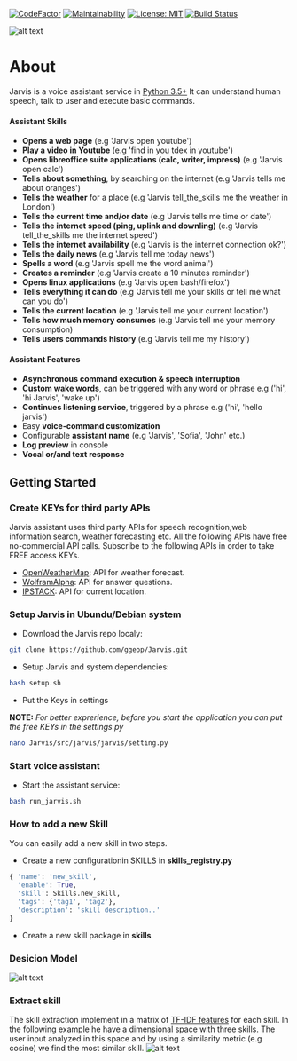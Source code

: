 [![CodeFactor](https://www.codefactor.io/repository/github/ggeop/python-voice-assistant/badge)](https://www.codefactor.io/repository/github/ggeop/Python-voice-assistant)
[![Maintainability](https://api.codeclimate.com/v1/badges/8c90305e22186cc2c9d5/maintainability)](https://codeclimate.com/github/ggeop/Python-voice-assistant/maintainability)
[![License: MIT](https://img.shields.io/badge/License-MIT-yellow.svg)](https://opensource.org/licenses/MIT)
[![Build Status](https://travis-ci.org/ggeop/Python-voice-assistant.svg?branch=master)](https://travis-ci.org/ggeop/Python-voice-assistant)

![alt text](https://github.com/ggeop/Jarvis/blob/master/imgs/Jarvis_printscreen.PNG)

# About
Jarvis is a voice assistant service in [Python 3.5+](https://www.python.org/downloads/release/python-360/)
It can understand human speech, talk to user and execute basic commands.

#### Assistant Skills
*   **Opens a web page** (e.g 'Jarvis open youtube')
*   **Play a video in Youtube** (e.g 'find in you tdex in youtube')
*   **Opens libreoffice suite applications (calc, writer, impress)** (e.g 'Jarvis open calc')
*   **Tells about something**, by searching on the internet (e.g 'Jarvis tells me about oranges')
*   **Tells the weather** for a place (e.g 'Jarvis tell_the_skills me the weather in London')
*   **Tells the current time and/or date** (e.g 'Jarvis tells me time or date')
*   **Tells the internet speed (ping, uplink and downling)** (e.g 'Jarvis tell_the_skills me the internet speed')
*   **Tells the internet availability** (e.g 'Jarvis is the internet connection ok?')
*   **Tells the daily news** (e.g 'Jarvis tell me today news')
*   **Spells a word** (e.g 'Jarvis spell me the word animal')
*   **Creates a reminder** (e.g 'Jarvis create a 10 minutes reminder')
*   **Opens linux applications** (e.g 'Jarvis open bash/firefox')
*   **Tells everything it can do** (e.g 'Jarvis tell me your skills or tell me what can you do')
*   **Tells the current location** (e.g 'Jarvis tell me your current location')
*   **Tells how much memory consumes** (e.g 'Jarvis tell me your memory consumption)
*   **Tells users commands history** (e.g 'Jarvis tell me my history')

#### Assistant Features
*   **Asynchronous command execution & speech interruption**
*   **Custom wake words**, can be triggered with any word or phrase e.g ('hi', 'hi Jarvis', 'wake up') 
*   **Continues listening service**, triggered by a phrase e.g ('hi', 'hello jarvis')
*   Easy **voice-command customization**
*   Configurable **assistant name** (e.g 'Jarvis', 'Sofia', 'John' etc.)
*   **Log preview** in console
*   **Vocal or/and text response**

## Getting Started
### Create KEYs for third party APIs
Jarvis assistant uses third party APIs for speech recognition,web information search, weather forecasting etc.
All the following APIs have free no-commercial API calls. Subscribe to the following APIs in order to take FREE access KEYs.
*   [OpenWeatherMap](https://openweathermap.org/appid): API for weather forecast.
*   [WolframAlpha](https://developer.wolframalpha.com/portal/myapps/): API for answer questions.
*   [IPSTACK](https://ipstack.com/signup/free): API for current location.
### Setup Jarvis in Ubundu/Debian system
*   Download the Jarvis repo localy:

```bash
git clone https://github.com/ggeop/Jarvis.git
```
*   Setup Jarvis and system dependencies:
```bash
bash setup.sh
```

*   Put the Keys in settings

**NOTE:** *For better exprerience, before you start the application you can put the free KEYs in the settings.py*

```bash
nano Jarvis/src/jarvis/jarvis/setting.py
```

### Start voice assistant
*   Start the assistant service:
```bash
bash run_jarvis.sh
```


### How to add a new Skill
You can easily add a new skill in two steps.
*   Create a new configurationin SKILLS in **skills_registry.py**
```python
{ 'name': 'new_skill',
  'enable': True,
  'skill': Skills.new_skill,
  'tags': {'tag1', 'tag2'},
  'description': 'skill description..'
}               
```
*   Create a new skill package in **skills**

### Desicion Model
![alt text](https://github.com/ggeop/Jarvis/blob/master/imgs/desicion_model.png)

### Extract skill
The skill extraction implement in a matrix of [TF-IDF features](https://scikit-learn.org/stable/modules/generated/sklearn.feature_extraction.text.TfidfVectorizer.html) for each skill.
In the following example he have a dimensional space with three skills.
The user input analyzed in this space and by using a similarity metric (e.g cosine) we find the most similar skill.
![alt text](https://github.com/ggeop/Jarvis/blob/master/imgs/skill_space_desicion.png)



